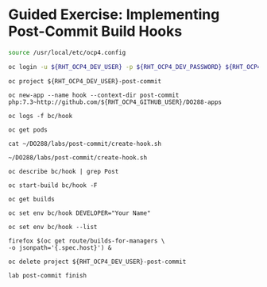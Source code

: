 # Guided Exercise: Implementing Post-Commit Build Hooks

```bash
source /usr/local/etc/ocp4.config
```

```bash
oc login -u ${RHT_OCP4_DEV_USER} -p ${RHT_OCP4_DEV_PASSWORD} ${RHT_OCP4_MASTER_API}
```

```
oc project ${RHT_OCP4_DEV_USER}-post-commit
```

```
oc new-app --name hook --context-dir post-commit php:7.3~http://github.com/${RHT_OCP4_GITHUB_USER}/DO288-apps
```

```
oc logs -f bc/hook
```

```
oc get pods
```

```
cat ~/DO288/labs/post-commit/create-hook.sh
```

```
~/DO288/labs/post-commit/create-hook.sh
```

```
oc describe bc/hook | grep Post
```

```
oc start-build bc/hook -F
```

```
oc get builds
```

```
oc set env bc/hook DEVELOPER="Your Name"
```

```
oc set env bc/hook --list
```

```
firefox $(oc get route/builds-for-managers \
-o jsonpath='{.spec.host}') &
```

```
oc delete project ${RHT_OCP4_DEV_USER}-post-commit
```

```
lab post-commit finish
```